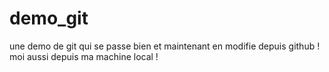 # demo_git
une demo de git qui se passe bien
et maintenant en modifie depuis github !
moi aussi depuis ma machine local !
